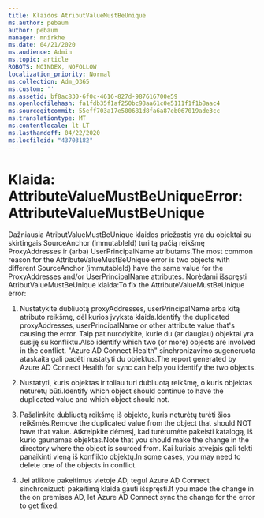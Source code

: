 ```yaml
---
title: Klaidos AtributValueMustBeUnique
ms.author: pebaum
author: pebaum
manager: mnirkhe
ms.date: 04/21/2020
ms.audience: Admin
ms.topic: article
ROBOTS: NOINDEX, NOFOLLOW
localization_priority: Normal
ms.collection: Adm_O365
ms.custom: ''
ms.assetid: bf8ac830-6f0c-4616-827d-987616700e59
ms.openlocfilehash: fa1fdb35f1af250bc98aa61c0e5111f1f1b8aac4
ms.sourcegitcommit: 55eff703a17e500681d8fa6a87eb067019ade3cc
ms.translationtype: MT
ms.contentlocale: lt-LT
ms.lasthandoff: 04/22/2020
ms.locfileid: "43703182"
---
```

# <a name="error-attributevaluemustbeunique"></a><span data-ttu-id="7bb33-102">Klaida: AttributeValueMustBeUnique</span><span class="sxs-lookup"><span data-stu-id="7bb33-102">Error: AttributeValueMustBeUnique</span></span>

<span data-ttu-id="7bb33-103">Dažniausia AtributValueMustBeUnique klaidos priežastis yra du objektai su skirtingais SourceAnchor (immutableId) turi tą pačią reikšmę ProxyAddresses ir (arba) UserPrincipalName atributams.</span><span class="sxs-lookup"><span data-stu-id="7bb33-103">The most common reason for the AttributeValueMustBeUnique error is two objects with different SourceAnchor (immutableId) have the same value for the ProxyAddresses and/or UserPrincipalName attributes.</span></span> <span data-ttu-id="7bb33-104">Norėdami išspręsti AtributValueMustBeUnique klaida:</span><span class="sxs-lookup"><span data-stu-id="7bb33-104">To fix the AttributeValueMustBeUnique error:</span></span>
  
1. <span data-ttu-id="7bb33-105">Nustatykite dubliuotą proxyAddresses, userPrincipalName arba kitą atributo reikšmę, dėl kurios įvyksta klaida.</span><span class="sxs-lookup"><span data-stu-id="7bb33-105">Identify the duplicated proxyAddresses, userPrincipalName or other attribute value that's causing the error.</span></span> <span data-ttu-id="7bb33-106">Taip pat nurodykite, kurie du (ar daugiau) objektai yra susiję su konfliktu.</span><span class="sxs-lookup"><span data-stu-id="7bb33-106">Also identify which two (or more) objects are involved in the conflict.</span></span> <span data-ttu-id="7bb33-107">"Azure AD Connect Health" sinchronizavimo sugeneruota ataskaita gali padėti nustatyti du objektus.</span><span class="sxs-lookup"><span data-stu-id="7bb33-107">The report generated by Azure AD Connect Health for sync can help you identify the two objects.</span></span>
    
2. <span data-ttu-id="7bb33-108">Nustatyti, kuris objektas ir toliau turi dubliuotą reikšmę, o kuris objektas neturėtų būti.</span><span class="sxs-lookup"><span data-stu-id="7bb33-108">Identify which object should continue to have the duplicated value and which object should not.</span></span>
    
3. <span data-ttu-id="7bb33-109">Pašalinkite dubliuotą reikšmę iš objekto, kuris neturėtų turėti šios reikšmės.</span><span class="sxs-lookup"><span data-stu-id="7bb33-109">Remove the duplicated value from the object that should NOT have that value.</span></span> <span data-ttu-id="7bb33-110">Atkreipkite dėmesį, kad turėtumėte pakeisti katalogą, iš kurio gaunamas objektas.</span><span class="sxs-lookup"><span data-stu-id="7bb33-110">Note that you should make the change in the directory where the object is sourced from.</span></span> <span data-ttu-id="7bb33-111">Kai kuriais atvejais gali tekti panaikinti vieną iš konflikto objektų.</span><span class="sxs-lookup"><span data-stu-id="7bb33-111">In some cases, you may need to delete one of the objects in conflict.</span></span>
    
4. <span data-ttu-id="7bb33-112">Jei atlikote pakeitimus vietoje AD, tegul Azure AD Connect sinchronizuoti pakeitimą klaida gauti išspręsti.</span><span class="sxs-lookup"><span data-stu-id="7bb33-112">If you made the change in the on premises AD, let Azure AD Connect sync the change for the error to get fixed.</span></span>
    


